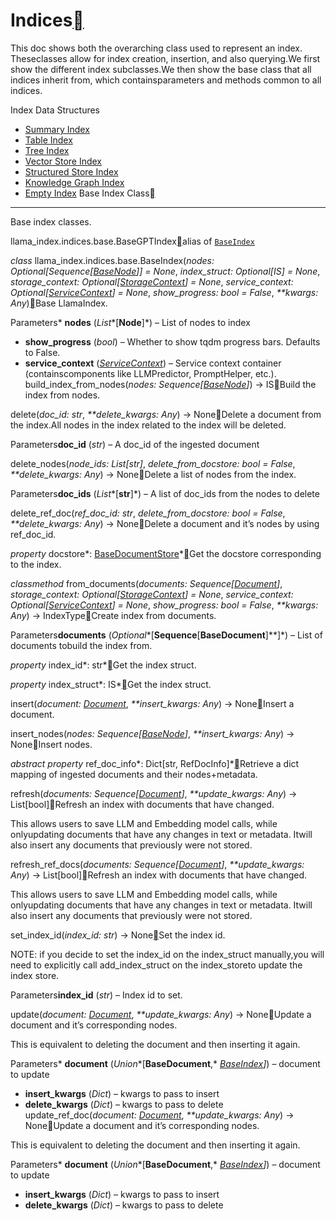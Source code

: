 Indices[](#indices "Permalink to this heading")
================================================

This doc shows both the overarching class used to represent an index. Theseclasses allow for index creation, insertion, and also querying.We first show the different index subclasses.We then show the base class that all indices inherit from, which containsparameters and methods common to all indices.

  
Index Data Structures

* [Summary Index](indices/list.html)
* [Table Index](indices/table.html)
* [Tree Index](indices/tree.html)
* [Vector Store Index](indices/vector_store.html)
* [Structured Store Index](indices/struct_store.html)
* [Knowledge Graph Index](indices/kg.html)
* [Empty Index](indices/empty.html)
Base Index Class[](#module-llama_index.indices.base "Permalink to this heading")
---------------------------------------------------------------------------------

Base index classes.

llama\_index.indices.base.BaseGPTIndex[](#llama_index.indices.base.BaseGPTIndex "Permalink to this definition")alias of [`BaseIndex`](#llama_index.indices.base.BaseIndex "llama_index.indices.base.BaseIndex")

*class* llama\_index.indices.base.BaseIndex(*nodes: Optional[Sequence[[BaseNode](node.html#llama_index.schema.BaseNode "llama_index.schema.BaseNode")]] = None*, *index\_struct: Optional[IS] = None*, *storage\_context: Optional[[StorageContext](storage.html#llama_index.storage.storage_context.StorageContext "llama_index.storage.storage_context.StorageContext")] = None*, *service\_context: Optional[[ServiceContext](service_context.html#llama_index.indices.service_context.ServiceContext "llama_index.indices.service_context.ServiceContext")] = None*, *show\_progress: bool = False*, *\*\*kwargs: Any*)[](#llama_index.indices.base.BaseIndex "Permalink to this definition")Base LlamaIndex.

Parameters* **nodes** (*List**[**Node**]*) – List of nodes to index
* **show\_progress** (*bool*) – Whether to show tqdm progress bars. Defaults to False.
* **service\_context** ([*ServiceContext*](service_context.html#llama_index.indices.service_context.ServiceContext "llama_index.indices.service_context.ServiceContext")) – Service context container (containscomponents like LLMPredictor, PromptHelper, etc.).
build\_index\_from\_nodes(*nodes: Sequence[[BaseNode](node.html#llama_index.schema.BaseNode "llama_index.schema.BaseNode")]*) → IS[](#llama_index.indices.base.BaseIndex.build_index_from_nodes "Permalink to this definition")Build the index from nodes.

delete(*doc\_id: str*, *\*\*delete\_kwargs: Any*) → None[](#llama_index.indices.base.BaseIndex.delete "Permalink to this definition")Delete a document from the index.All nodes in the index related to the index will be deleted.

Parameters**doc\_id** (*str*) – A doc\_id of the ingested document

delete\_nodes(*node\_ids: List[str]*, *delete\_from\_docstore: bool = False*, *\*\*delete\_kwargs: Any*) → None[](#llama_index.indices.base.BaseIndex.delete_nodes "Permalink to this definition")Delete a list of nodes from the index.

Parameters**doc\_ids** (*List**[**str**]*) – A list of doc\_ids from the nodes to delete

delete\_ref\_doc(*ref\_doc\_id: str*, *delete\_from\_docstore: bool = False*, *\*\*delete\_kwargs: Any*) → None[](#llama_index.indices.base.BaseIndex.delete_ref_doc "Permalink to this definition")Delete a document and it’s nodes by using ref\_doc\_id.

*property* docstore*: [BaseDocumentStore](storage/docstore.html#llama_index.storage.docstore.BaseDocumentStore "llama_index.storage.docstore.types.BaseDocumentStore")*[](#llama_index.indices.base.BaseIndex.docstore "Permalink to this definition")Get the docstore corresponding to the index.

*classmethod* from\_documents(*documents: Sequence[[Document](node.html#llama_index.schema.Document "llama_index.schema.Document")]*, *storage\_context: Optional[[StorageContext](storage.html#llama_index.storage.storage_context.StorageContext "llama_index.storage.storage_context.StorageContext")] = None*, *service\_context: Optional[[ServiceContext](service_context.html#llama_index.indices.service_context.ServiceContext "llama_index.indices.service_context.ServiceContext")] = None*, *show\_progress: bool = False*, *\*\*kwargs: Any*) → IndexType[](#llama_index.indices.base.BaseIndex.from_documents "Permalink to this definition")Create index from documents.

Parameters**documents** (*Optional**[**Sequence**[**BaseDocument**]**]*) – List of documents tobuild the index from.

*property* index\_id*: str*[](#llama_index.indices.base.BaseIndex.index_id "Permalink to this definition")Get the index struct.

*property* index\_struct*: IS*[](#llama_index.indices.base.BaseIndex.index_struct "Permalink to this definition")Get the index struct.

insert(*document: [Document](node.html#llama_index.schema.Document "llama_index.schema.Document")*, *\*\*insert\_kwargs: Any*) → None[](#llama_index.indices.base.BaseIndex.insert "Permalink to this definition")Insert a document.

insert\_nodes(*nodes: Sequence[[BaseNode](node.html#llama_index.schema.BaseNode "llama_index.schema.BaseNode")]*, *\*\*insert\_kwargs: Any*) → None[](#llama_index.indices.base.BaseIndex.insert_nodes "Permalink to this definition")Insert nodes.

*abstract property* ref\_doc\_info*: Dict[str, RefDocInfo]*[](#llama_index.indices.base.BaseIndex.ref_doc_info "Permalink to this definition")Retrieve a dict mapping of ingested documents and their nodes+metadata.

refresh(*documents: Sequence[[Document](node.html#llama_index.schema.Document "llama_index.schema.Document")]*, *\*\*update\_kwargs: Any*) → List[bool][](#llama_index.indices.base.BaseIndex.refresh "Permalink to this definition")Refresh an index with documents that have changed.

This allows users to save LLM and Embedding model calls, while onlyupdating documents that have any changes in text or metadata. Itwill also insert any documents that previously were not stored.

refresh\_ref\_docs(*documents: Sequence[[Document](node.html#llama_index.schema.Document "llama_index.schema.Document")]*, *\*\*update\_kwargs: Any*) → List[bool][](#llama_index.indices.base.BaseIndex.refresh_ref_docs "Permalink to this definition")Refresh an index with documents that have changed.

This allows users to save LLM and Embedding model calls, while onlyupdating documents that have any changes in text or metadata. Itwill also insert any documents that previously were not stored.

set\_index\_id(*index\_id: str*) → None[](#llama_index.indices.base.BaseIndex.set_index_id "Permalink to this definition")Set the index id.

NOTE: if you decide to set the index\_id on the index\_struct manually,you will need to explicitly call add\_index\_struct on the index\_storeto update the index store.

Parameters**index\_id** (*str*) – Index id to set.

update(*document: [Document](node.html#llama_index.schema.Document "llama_index.schema.Document")*, *\*\*update\_kwargs: Any*) → None[](#llama_index.indices.base.BaseIndex.update "Permalink to this definition")Update a document and it’s corresponding nodes.

This is equivalent to deleting the document and then inserting it again.

Parameters* **document** (*Union**[**BaseDocument**,* [*BaseIndex*](#llama_index.indices.base.BaseIndex "llama_index.indices.base.BaseIndex")*]*) – document to update
* **insert\_kwargs** (*Dict*) – kwargs to pass to insert
* **delete\_kwargs** (*Dict*) – kwargs to pass to delete
update\_ref\_doc(*document: [Document](node.html#llama_index.schema.Document "llama_index.schema.Document")*, *\*\*update\_kwargs: Any*) → None[](#llama_index.indices.base.BaseIndex.update_ref_doc "Permalink to this definition")Update a document and it’s corresponding nodes.

This is equivalent to deleting the document and then inserting it again.

Parameters* **document** (*Union**[**BaseDocument**,* [*BaseIndex*](#llama_index.indices.base.BaseIndex "llama_index.indices.base.BaseIndex")*]*) – document to update
* **insert\_kwargs** (*Dict*) – kwargs to pass to insert
* **delete\_kwargs** (*Dict*) – kwargs to pass to delete
